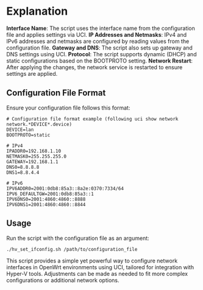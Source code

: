 # Explanation
**Interface Name**: The script uses the interface name from the configuration file and applies settings via UCI.
**IP Addresses and Netmasks**: IPv4 and IPv6 addresses and netmasks are configured by reading values from the configuration file.
**Gateway and DNS**: The script also sets up gateway and DNS settings using UCI.
**Protocol**: The script supports dynamic (DHCP) and static configurations based on the BOOTPROTO setting.
**Network Restart**: After applying the changes, the network service is restarted to ensure settings are applied.

## Configuration File Format
Ensure your configuration file follows this format:

```
# Configuration file format example (following uci show network network.*DEVICE*.device)
DEVICE=lan
BOOTPROTO=static

# IPv4
IPADDR0=192.168.1.10
NETMASK0=255.255.255.0
GATEWAY=192.168.1.1
DNS0=8.8.8.8
DNS1=8.8.4.4

# IPv6
IPV6ADDR0=2001:0db8:85a3::8a2e:0370:7334/64
IPV6_DEFAULTGW=2001:0db8:85a3::1
IPV6DNS0=2001:4860:4860::8888
IPV6DNS1=2001:4860:4860::8844
```

## Usage
Run the script with the configuration file as an argument:

```ash
./hv_set_ifconfig.sh /path/to/configuration_file
```
This script provides a simple yet powerful way to configure network interfaces in OpenWrt environments using UCI, tailored for integration with Hyper-V tools. Adjustments can be made as needed to fit more complex configurations or additional network options.
